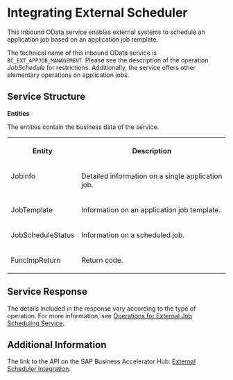<!-- loio61ad00559ce7498a97f4a6dcfc1fcb8d -->

# Integrating External Scheduler

This inbound OData service enables external systems to schedule an application job based on an application job template.

The technical name of this inbound OData service is `BC_EXT_APPJOB_MANAGEMENT`. Please see the description of the operation *JobSchedule* for restrictions. Additionally, the service offers other elementary operations on application jobs.



<a name="loio61ad00559ce7498a97f4a6dcfc1fcb8d__section_gv2_zws_jwb"/>

## Service Structure

**Entities**

The entities contain the business data of the service.


<table>
<tr>
<th valign="top">

Entity

</th>
<th valign="top">

Description

</th>
</tr>
<tr>
<td valign="top">

Jobinfo

</td>
<td valign="top">

Detailed information on a single application job.

</td>
</tr>
<tr>
<td valign="top">

JobTemplate

</td>
<td valign="top">

Information on an application job template.

</td>
</tr>
<tr>
<td valign="top">

JobScheduleStatus

</td>
<td valign="top">

Information on a scheduled job.

</td>
</tr>
<tr>
<td valign="top">

FuncImpReturn

</td>
<td valign="top">

Return code.

</td>
</tr>
</table>



<a name="loio61ad00559ce7498a97f4a6dcfc1fcb8d__section_djy_zws_jwb"/>

## Service Response

The details included in the response vary according to the type of operation. For more information, see [Operations for External Job Scheduling Service](operations-for-external-job-scheduling-service-cbeb209.md).



<a name="loio61ad00559ce7498a97f4a6dcfc1fcb8d__section_emr_pxs_jwb"/>

## Additional Information

The link to the API on the SAP Business Accelerator Hub: [External Scheduler Integration](https://api.sap.com/api/BC_EXT_APPJOB_MANAGEMENT/overview).

